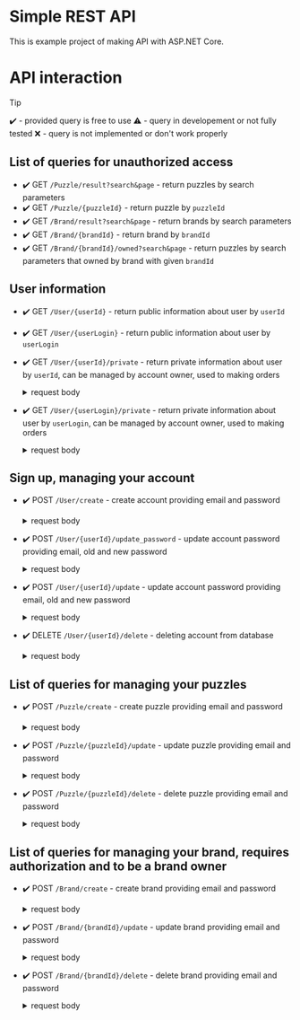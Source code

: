 # Simple REST API
This is example project of making API with ASP.NET Core.

# API interaction

>[!TIP]
>✔️ - provided query is free to use
>⚠️ - query in developement or not fully tested
>❌ - query is not implemented or don't work properly

## List of queries for unauthorized access

- ✔️ GET ```/Puzzle/result?search&page``` - return puzzles by search parameters 
- ✔️ GET ```/Puzzle/{puzzleId}``` - return puzzle by ```puzzleId```
- ✔️ GET ```/Brand/result?search&page``` - return brands by search parameters
- ✔️ GET ```/Brand/{brandId}``` - return brand by ```brandId```
- ✔️ GET ```/Brand/{brandId}/owned?search&page``` - return puzzles by search parameters that owned by brand with given ```brandId```

## User information
- ✔️ GET `/User/{userId}` - return public information about user by `userId`
- ✔️ GET `/User/{userLogin}` - return public information about user by `userLogin`
- ✔️ GET `/User/{userId}/private` - return private information about user by `userId`, can be managed by account owner, used to making orders
    <details>
      <summary> request body
      </summary>
    
        Content-Type: application/json
        {
          "email": "email",
          "password": "user_password"
        }
    </details>
- ✔️ GET `/User/{userLogin}/private` - return private information about user by `userLogin`, can be managed by account owner, used to making orders
    <details>
      <summary> request body
      </summary>
    
        Content-Type: application/json
        {
          "email": "email",
          "password": "user_password"
        }
    </details>
## Sign up, managing your account 
- ✔️ POST `/User/create` - create account providing email and password
    <details>
      <summary> request body
      </summary>
    
        Content-Type: application/json
        {
          "name": "name",
          "surname": "surname",
          "login": "login",
          "email": "email",
          "password": "user_password"
        }
    </details>

- ✔️ POST `/User/{userId}/update_password` - update account password providing email, old and new password
    <details>
      <summary> request body
      </summary>
    
        Content-Type: application/json
        {
          "new-password": "new_user_password",
          "email": "email",
          "password": "user_password"
        }
    </details>
- ✔️ POST `/User/{userId}/update` - update account password providing email, old and new password
    <details>
      <summary> request body
      </summary>
    
        Content-Type: application/json
        {
          "name": "name",
          "surname": "surname",
          "login": "login",
          "address": "address",
          "email": "email",
          "password": "user_password"
        }
    </details>
- ✔️ DELETE `/User/{userId}/delete` - deleting account from database
    <details>
      <summary> request body
      </summary>
    
        Content-Type: application/json
        {
          "email": "email",
          "password": "user_password"
        }
    </details>
## List of queries for managing your puzzles
- ✔️  POST `/Puzzle/create` - create puzzle providing email and password
    <details>
      <summary> request body
      </summary>
    
        Content-Type: application/json
        {
          "name": "name",
          "description": "description",
          "image_url": "image_url",
          "price": "price",
          "amount": "amount",
          "brand_id": "brand_id"
          "email": "email",
          "password": "user_password"
        }
    </details>

- ✔️  POST `/Puzzle/{puzzleId}/update` - update puzzle providing email and password
    <details>
      <summary> request body
      </summary>
    
        Content-Type: application/json
        {
          "name": "name",
          "description": "description",
          "image_url": "image_url",
          "price": "price",
          "amount": "amount",
          "brand_id": "brand_id"
          "email": "email",
          "password": "user_password"
        }
    </details>

- ✔️ POST `/Puzzle/{puzzleId}/delete` - delete puzzle providing email and password
    <details>
      <summary> request body
      </summary>
    
        Content-Type: application/json
        {
          "email": "email",
          "password": "user_password"
        }
    </details>
    
## List of queries for managing your brand, requires authorization and to be a brand owner
- ✔️  POST `/Brand/create` - create brand providing email and password
    <details>
      <summary> request body
      </summary>
    
        Content-Type: application/json
        {
          "name": "name",
          "description": "description",
          "email": "email",
          "password": "user_password"
        }
    </details>
- ✔️ POST `/Brand/{brandId}/update` - update brand providing email and password
    <details>
      <summary> request body
      </summary>
    
        Content-Type: application/json
        {
          "name": "name",
          "description": "description",
          "email": "email",
          "password": "user_password"
        }
    </details>
- ✔️ POST `/Brand/{brandId}/delete` - delete brand providing email and password
    <details>
      <summary> request body
      </summary>
    
        Content-Type: application/json
        {
          "email": "email",
          "password": "user_password"
        }
    </details>
